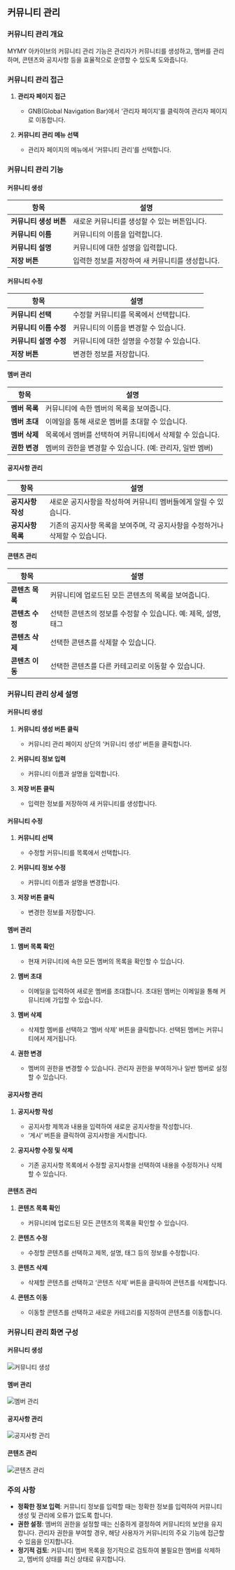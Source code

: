 ## 커뮤니티 관리

### 커뮤니티 관리 개요

MYMY 아카이브의 커뮤니티 관리 기능은 관리자가 커뮤니티를 생성하고, 멤버를 관리하며, 콘텐츠와 공지사항 등을 효율적으로 운영할 수 있도록 도와줍니다.

### 커뮤니티 관리 접근

1. **관리자 페이지 접근**
   - GNB(Global Navigation Bar)에서 ‘관리자 페이지’를 클릭하여 관리자 페이지로 이동합니다.

2. **커뮤니티 관리 메뉴 선택**
   - 관리자 페이지의 메뉴에서 ‘커뮤니티 관리’를 선택합니다.

### 커뮤니티 관리 기능

#### 커뮤니티 생성

| 항목                | 설명                                                                       |
|-------------------|--------------------------------------------------------------------------|
| **커뮤니티 생성 버튼**  | 새로운 커뮤니티를 생성할 수 있는 버튼입니다.                                                  |
| **커뮤니티 이름**     | 커뮤니티의 이름을 입력합니다.                                                         |
| **커뮤니티 설명**     | 커뮤니티에 대한 설명을 입력합니다.                                                        |
| **저장 버튼**       | 입력한 정보를 저장하여 새 커뮤니티를 생성합니다.                                              |

#### 커뮤니티 수정

| 항목                | 설명                                                                       |
|-------------------|--------------------------------------------------------------------------|
| **커뮤니티 선택**     | 수정할 커뮤니티를 목록에서 선택합니다.                                                     |
| **커뮤니티 이름 수정** | 커뮤니티의 이름을 변경할 수 있습니다.                                                     |
| **커뮤니티 설명 수정** | 커뮤니티에 대한 설명을 수정할 수 있습니다.                                                  |
| **저장 버튼**       | 변경한 정보를 저장합니다.                                                          |

#### 멤버 관리

| 항목              | 설명                                                                       |
|-----------------|--------------------------------------------------------------------------|
| **멤버 목록**       | 커뮤니티에 속한 멤버의 목록을 보여줍니다.                                                      |
| **멤버 초대**       | 이메일을 통해 새로운 멤버를 초대할 수 있습니다.                                                  |
| **멤버 삭제**       | 목록에서 멤버를 선택하여 커뮤니티에서 삭제할 수 있습니다.                                            |
| **권한 변경**       | 멤버의 권한을 변경할 수 있습니다. (예: 관리자, 일반 멤버)                                           |

#### 공지사항 관리

| 항목             | 설명                                                                       |
|----------------|--------------------------------------------------------------------------|
| **공지사항 작성**   | 새로운 공지사항을 작성하여 커뮤니티 멤버들에게 알릴 수 있습니다.                                             |
| **공지사항 목록**   | 기존의 공지사항 목록을 보여주며, 각 공지사항을 수정하거나 삭제할 수 있습니다.                                 |

#### 콘텐츠 관리

| 항목             | 설명                                                                       |
|----------------|--------------------------------------------------------------------------|
| **콘텐츠 목록**    | 커뮤니티에 업로드된 모든 콘텐츠의 목록을 보여줍니다.                                            |
| **콘텐츠 수정**    | 선택한 콘텐츠의 정보를 수정할 수 있습니다. 예: 제목, 설명, 태그                                          |
| **콘텐츠 삭제**    | 선택한 콘텐츠를 삭제할 수 있습니다.                                                          |
| **콘텐츠 이동**    | 선택한 콘텐츠를 다른 카테고리로 이동할 수 있습니다.                                                |

### 커뮤니티 관리 상세 설명

#### 커뮤니티 생성

1. **커뮤니티 생성 버튼 클릭**
   - 커뮤니티 관리 페이지 상단의 ‘커뮤니티 생성’ 버튼을 클릭합니다.

2. **커뮤니티 정보 입력**
   - 커뮤니티 이름과 설명을 입력합니다.

3. **저장 버튼 클릭**
   - 입력한 정보를 저장하여 새 커뮤니티를 생성합니다.

#### 커뮤니티 수정

1. **커뮤니티 선택**
   - 수정할 커뮤니티를 목록에서 선택합니다.

2. **커뮤니티 정보 수정**
   - 커뮤니티 이름과 설명을 변경합니다.

3. **저장 버튼 클릭**
   - 변경한 정보를 저장합니다.

#### 멤버 관리

1. **멤버 목록 확인**
   - 현재 커뮤니티에 속한 모든 멤버의 목록을 확인할 수 있습니다.

2. **멤버 초대**
   - 이메일을 입력하여 새로운 멤버를 초대합니다. 초대된 멤버는 이메일을 통해 커뮤니티에 가입할 수 있습니다.

3. **멤버 삭제**
   - 삭제할 멤버를 선택하고 ‘멤버 삭제’ 버튼을 클릭합니다. 선택된 멤버는 커뮤니티에서 제거됩니다.

4. **권한 변경**
   - 멤버의 권한을 변경할 수 있습니다. 관리자 권한을 부여하거나 일반 멤버로 설정할 수 있습니다.

#### 공지사항 관리

1. **공지사항 작성**
   - 공지사항 제목과 내용을 입력하여 새로운 공지사항을 작성합니다.
   - ‘게시’ 버튼을 클릭하여 공지사항을 게시합니다.

2. **공지사항 수정 및 삭제**
   - 기존 공지사항 목록에서 수정할 공지사항을 선택하여 내용을 수정하거나 삭제할 수 있습니다.

#### 콘텐츠 관리

1. **콘텐츠 목록 확인**
   - 커뮤니티에 업로드된 모든 콘텐츠의 목록을 확인할 수 있습니다.

2. **콘텐츠 수정**
   - 수정할 콘텐츠를 선택하고 제목, 설명, 태그 등의 정보를 수정합니다.

3. **콘텐츠 삭제**
   - 삭제할 콘텐츠를 선택하고 ‘콘텐츠 삭제’ 버튼을 클릭하여 콘텐츠를 삭제합니다.

4. **콘텐츠 이동**
   - 이동할 콘텐츠를 선택하고 새로운 카테고리를 지정하여 콘텐츠를 이동합니다.

### 커뮤니티 관리 화면 구성

#### 커뮤니티 생성

![커뮤니티 생성](path/to/community_creation_image.png)

#### 멤버 관리

![멤버 관리](path/to/member_management_image.png)

#### 공지사항 관리

![공지사항 관리](path/to/announcement_management_image.png)

#### 콘텐츠 관리

![콘텐츠 관리](path/to/content_management_image.png)

### 주의 사항

- **정확한 정보 입력**: 커뮤니티 정보를 입력할 때는 정확한 정보를 입력하여 커뮤니티 생성 및 관리에 오류가 없도록 합니다.
- **권한 설정**: 멤버의 권한을 설정할 때는 신중하게 결정하여 커뮤니티의 보안을 유지합니다. 관리자 권한을 부여할 경우, 해당 사용자가 커뮤니티의 주요 기능에 접근할 수 있음을 인지합니다.
- **정기적 검토**: 커뮤니티 멤버 목록을 정기적으로 검토하여 불필요한 멤버를 삭제하고, 멤버의 상태를 최신 상태로 유지합니다.
